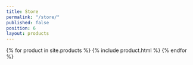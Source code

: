 ```yaml
---
title: Store
permalink: "/store/"
published: false
position: 6
layout: products
---
```


{% for product in site.products %}
  {% include product.html %}
{% endfor %}